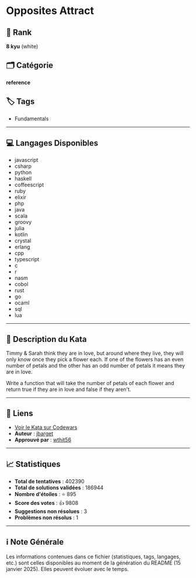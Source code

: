 # Opposites Attract

## 🏅 Rank
**8 kyu** (white)

## 🗂️ Catégorie
**reference**

## 🏷️ Tags
- Fundamentals

---

## 💻 Langages Disponibles
- javascript
- csharp
- python
- haskell
- coffeescript
- ruby
- elixir
- php
- java
- scala
- groovy
- julia
- kotlin
- crystal
- erlang
- cpp
- typescript
- c
- r
- nasm
- cobol
- rust
- go
- ocaml
- sql
- lua

---

## 📜 Description du Kata

Timmy & Sarah think they are in love, but around where they live, they will only know once they pick a flower each. If one of the flowers has an even number of petals and the other has an odd number of petals it means they are in love. 

Write a function that will take the number of petals of each flower and return true if they are in love and false if they aren't.

---

## 🔗 Liens
- [Voir le Kata sur Codewars](https://www.codewars.com/kata/555086d53eac039a2a000083)
- **Auteur** : [jbarget](https://www.codewars.com/users/jbarget)
- **Approuvé par** : [wthit56](https://www.codewars.com/users/wthit56)

---

## 📈 Statistiques
- **Total de tentatives** : 402390
- **Total de solutions validées** : 186944
- **Nombre d'étoiles** : ⭐ 895
- **Score des votes** : 👍 9808
- **Suggestions non résolues** : 3
- **Problèmes non résolus** : 1

---

## ℹ️ Note Générale
Les informations contenues dans ce fichier (statistiques, tags, langages, etc.) sont celles disponibles au moment de la génération du README (15 janvier 2025). Elles peuvent évoluer avec le temps.
